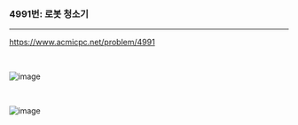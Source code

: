 ### 4991번: 로봇 청소기
***

https://www.acmicpc.net/problem/4991

<br>

![image](https://github.com/jh990714/BaekJoon-Algorithm/assets/144774186/ac7d8e3f-f040-41e3-8a41-7910548a2fb8)

<br>

![image](https://github.com/jh990714/BaekJoon-Algorithm/assets/144774186/f7b59d1e-d498-4ba7-a817-1e100c24ca3a)